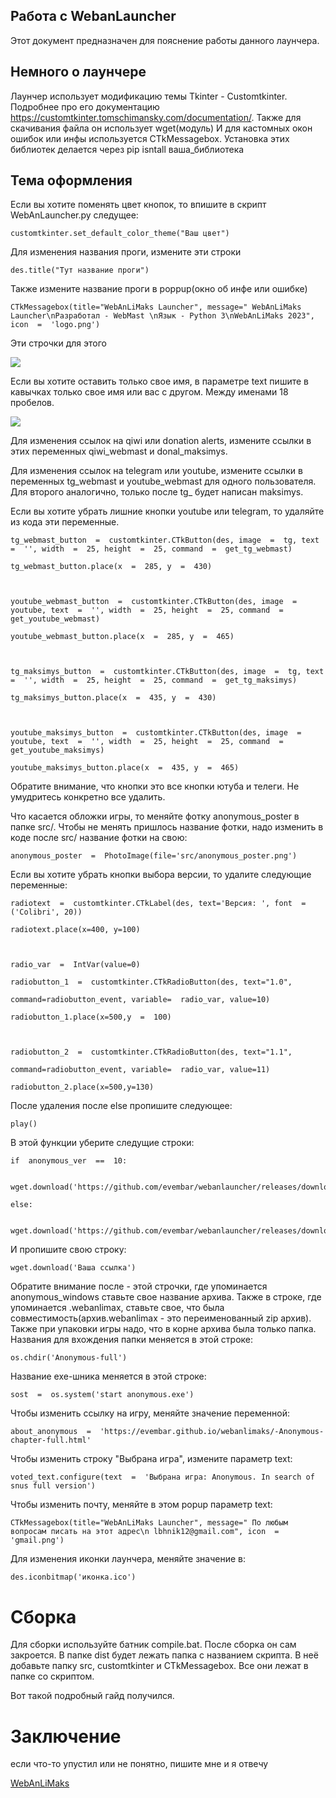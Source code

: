 ## Работа с WebanLauncher

Этот документ предназначен для пояснение работы данного лаунчера. 

## Немного о лаунчере

Лаунчер использует модификацию темы Tkinter - Customtkinter. Подробнее про его документацию https://customtkinter.tomschimansky.com/documentation/.
Также для скачивания файла он использует wget(модуль)
И для кастомных окон ошибок или инфы используется CTkMessagebox.
Установка этих библиотек делается через pip isntall ваша_библиотека

## Тема оформления

Если вы хотите поменять цвет кнопок, то впишите в скрипт WebAnLauncher.py следущее:

    customtkinter.set_default_color_theme("Ваш цвет")
Для изменения названия проги, измените 
эти строки

    des.title("Тут название проги")
Также измените название проги в poppup(окно об инфе или ошибке)

    CTkMessagebox(title="WebAnLiMaks Launcher", message=" WebAnLiMaks Launcher\nРазработал - WebMast \nЯзык - Python 3\nWebAnLiMaks 2023", icon  =  'logo.png')
   Эти строчки для этого

![](https://lh3.googleusercontent.com/ZR7BmkRJ3eVSNxMD9V-rLhvpSenFwWlzPFaBPqQ1exkwtr9XGacJPvFLUfQ_Cdt2n6a6rPtwHA7XS--T1IUFeW7_SLgan_9K6Bj8hcRbLFdBAgabzmFsvlsCXScxWWm9C-Ogb1GlVBQFgB5XR-doodl2-a38ZHcSYqiX4tfIF1LgxYat3mcDlDtr1_TOE-WDx37uPgwVj9GLrMR-GQn7KYGR72-2f6gWXo1qDi7naeTZx3vyj6WXMv395ASlYBVaSl30l_RR5sUB9nij0luGo2h3bkugkKWrEmFhxt4JThsCV3PABLgHwXeoSkuReJ3wAfnsDTi1vCpHs0OOIiAOmbNg5nphBVZjSXwdXb87249-ofrOMBeFk_O7E8wxMvC6YPndZDqcUaXlSw4Ky0wb65RJLKh1VTtClYMEcYmOrRIAiD90AtM7MSopfJUz6_AYv7nuRxeS-Mh4FdsA8DCkG3iVVFimoxMM124wjAgp4HPNLO_iuN5rQp-fsF2sEWQU-YXFMAJpA32uCpm4P1l-ZrA0mZCeuiHZALtFWd6y_pPkUG-tI6WDEU48kyexZKZoiTC4Q3GhdKC5eIfkLelt2uPUuuDCO8jIVPD8k6l5lgaDmlDHB_gyyYWTCpoOvPK8drKZ5U2iNxpfeLFpa5wmBnqEYFrB9_ntPx26YjPMQO2sgCdAlLcpXhJc6ME48MowCSOV2ZKqx_sXmYKfd6qJhOcipMF8WM9eN58wegoroK0hcuNRhbvTobP7ARWY3OWN7xuKmXNRd2zhmoLE6xZtLk1Oo6LQF2DsNT4bFQr3aIU2DH2boPFNeiRGsDqe5vbgbfMmX-doJ3TRh7Ot9mYNRbTapC4L100nU_XxMRlx-ldHxfjlSvPxCL_p9vhq7YYSq_RRGFMnz3-CE5rAjgyOeEjgf7TTj8oz6cbcbQb7AgnfmHI7cExhirZEXbfkEZ_xdhwXpQ7gFddpCGFKfKQ9pZVNnh_4nZPgZzSao56d2oXafTZX8Y0RbNa3=w1161-h653-s-no?authuser=0)
 
 Если вы хотите оставить только свое имя, в параметре text пишите в кавычках только свое имя или вас с другом. Между именами 18 пробелов. 
 
![](https://lh3.googleusercontent.com/HmNir--is2Jj1kCIX8tzJRxKYCBGWbnVQmOUDQWsM5RdnwaRa2uHIAGkOXOUSwmtgnYiuGzw66opcV790OpblNCi4YTDkz5wkGq8l3Lf0knOC0G6wiUzi6zBsZ2REXjM0Dln7Z56SwdTGCFxkpSPOYPssqjusFpeIOHox3OwotPjAA8lfrgBkOI9OUwQxA76HMbIimR8k7XoQZjKhGYt1nSpT0qnHksG38V4TIpUTLSoj6lwQhWkOqgnjIFenZJ5Xl4JTTP37nyLhCg2qtqIkPZa4nGzfGd_7YYe--yEToD1AS3NIbSkOT-a59ih0ioEd6ZCHylph1vRdb0M5jeRFbKpxo3qPoo6_lGkwc0SgmrGkzLsoYeTk5JVSwJuoZNMNYm6ni8IcyfA7Dx81BYwFoJPQ77hfBH6B-xTKJqQBaDH85TN_1ks18La8c_zidJo2uQr4KN5dU-rF_4qNwB9fJ31AzVvWicjHyxO1cTfpmHtmSf9Ie9rw_R1Z1SI5ZNYYT4ACo2N1BOPDwj27HPxrlYJTQ-59CrmbIGLoPJMHNoStOYSctFiR3TwR5XIUnNxS_suKrO9iUZCfsO1rSbwlJAbHNku06Tr94vImm8BZ6uPfWcUM4DPuQskOZ65TCavdK_9mk6DBGF4jlzkw3Vc18ovmfKhc621TksS7f20BXesAMPwj-fajo3VdUh-oSQhPnz4zHHt1NkmKKHbcuOm52yBOchNGk-mmlyAQAHwzMrHt1P64zGTCBFc7XPu69_ieae5VHn6P-4dI6MX-aS9npmFGOdYFEYeLOpBaOPIYWcIWKKZcxdsVeR2_pcoIJuRERai5LkwbBCkuBzPeJECoILGu2MqgIwJe_FTG34wMQr3TeRBaxweCGieuzhPgXHgNWB1u0ICWpWRVL-YaBcq1c_TueWkrJnrzpdCKBIX8DbBTHPpQ4Ptmc-kdpBVi1HMQ1UlDztmMbB5SbUWJLL50K7vJD7CwITZWh6IC9Ix56F-4OFowmNCIjgm=w1161-h653-s-no?authuser=0)

Для изменения ссылок на qiwi или donation alerts, измените ссылки в этих переменных qiwi_webmast и donal_maksimys.

Для изменения ссылок на telegram или youtube, измените ссылки в переменных tg_webmast и youtube_webmast для одного пользователя. Для второго аналогично, только после tg_ будет написан maksimys.

Если вы хотите убрать лишние кнопки youtube или telegram, то удаляйте из кода эти переменные. 

	
	tg_webmast_button  =  customtkinter.CTkButton(des, image  =  tg, text  =  '', width  =  25, height  =  25, command  =  get_tg_webmast)

	tg_webmast_button.place(x  =  285, y  =  430)

	  

	youtube_webmast_button  =  customtkinter.CTkButton(des, image  =  youtube, text  =  '', width  =  25, height  =  25, command  =  get_youtube_webmast)

	youtube_webmast_button.place(x  =  285, y  =  465)

	  

	tg_maksimys_button  =  customtkinter.CTkButton(des, image  =  tg, text  =  '', width  =  25, height  =  25, command  =  get_tg_maksimys)

	tg_maksimys_button.place(x  =  435, y  =  430)

	  

	youtube_maksimys_button  =  customtkinter.CTkButton(des, image  =  youtube, text  =  '', width  =  25, height  =  25, command  =  get_youtube_maksimys)

	youtube_maksimys_button.place(x  =  435, y  =  465)

Обратите внимание, что кнопки это все кнопки ютуба и телеги. Не умудритесь конкретно все удалить.

Что касается обложки игры, то меняйте фотку anonymous_poster в папке src/. Чтобы не менять пришлось название фотки, надо изменить в коде после src/ название фотки на свою:

	anonymous_poster  =  PhotoImage(file='src/anonymous_poster.png')

Если вы хотите убрать кнопки выбора версии, то удалите следующие переменные:

	radiotext  =  customtkinter.CTkLabel(des, text='Версия: ', font  = ('Colibri', 20))

	radiotext.place(x=400, y=100)

	  

	radio_var  =  IntVar(value=0)

	radiobutton_1  =  customtkinter.CTkRadioButton(des, text="1.0",

	command=radiobutton_event, variable=  radio_var, value=10)

	radiobutton_1.place(x=500,y  =  100)

	  

	radiobutton_2  =  customtkinter.CTkRadioButton(des, text="1.1",

	command=radiobutton_event, variable=  radio_var, value=11)

	radiobutton_2.place(x=500,y=130) 

После удаления после else пропишите следующее:

	play()

В этой функции уберите следущие строки: 

	if  anonymous_ver  ==  10:

		wget.download('https://github.com/evembar/webanlauncher/releases/download/o/anonymous_windows.webanlimax')

	else:

		wget.download('https://github.com/evembar/webanlauncher/releases/download/1.1/anonymous_windows.webanlimax')

И пропишите свою строку:
	
	wget.download('Ваша ссылка')

Обратите внимание после - этой строчки, где упоминается anonymous_windows ставьте свое название архива. Также в строке, где упоминается .webanlimax, ставьте свое, что была совместимость(архив.webanlimax - это переименованный zip архив). Также при упаковки игры надо, что в корне архива была только папка.
Названия для вхождения папки меняется в этой строке:

	os.chdir('Anonymous-full')

Название exe-шника меняется в этой строке:

	sost  =  os.system('start anonymous.exe')

Чтобы изменить ссылку на игру, меняйте значение переменной:

	about_anonymous  =  'https://evembar.github.io/webanlimaks/-Anonymous-chapter-full.html'

Чтобы изменить строку "Выбрана игра", измените параметр text:

	voted_text.configure(text  =  'Выбрана игра: Anonymous. In search of snus full version')

Чтобы изменить почту, меняйте в этом popup параметр text:

	CTkMessagebox(title="WebAnLiMaks Launcher", message=" По любым вопросам писать на этот адрес\n lbhnik12@gmail.com", icon  =  'gmail.png')

Для изменения иконки лаунчера, меняйте значение в:

	des.iconbitmap('иконка.ico')

# Сборка

Для сборки используйте батник compile.bat. После сборка он сам закроется. В папке dist будет лежать папка с названием скрипта. В неё добавьте папку src, customtkinter и CTkMessagebox. Все они лежат в папке со скриптом.

Вот такой подробный гайд получился. 

# Заключение

если что-то упустил или не понятно, пишите мне и я отвечу

[WebAnLiMaks](https://vk.com/webanlimaks)
